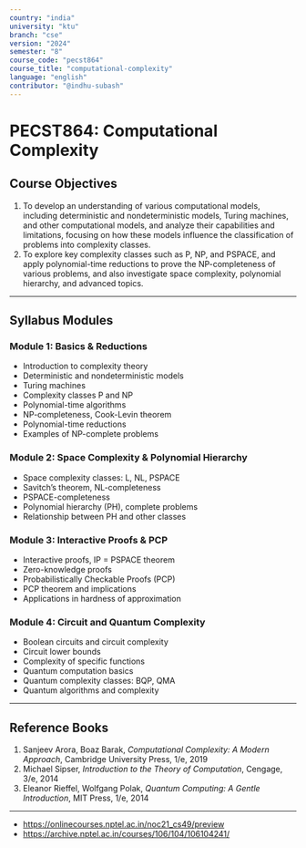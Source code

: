 ```yaml
---
country: "india"
university: "ktu"
branch: "cse"
version: "2024"
semester: "8"
course_code: "pecst864"
course_title: "computational-complexity"
language: "english"
contributor: "@indhu-subash"
---
```


# PECST864: Computational Complexity

## Course Objectives

1. To develop an understanding of various computational models, including deterministic and nondeterministic models, Turing machines, and other computational models, and analyze their capabilities and limitations, focusing on how these models influence the classification of problems into complexity classes.  
2. To explore key complexity classes such as P, NP, and PSPACE, and apply polynomial-time reductions to prove the NP-completeness of various problems, and also investigate space complexity, polynomial hierarchy, and advanced topics.  

---

## Syllabus Modules

### Module 1: Basics & Reductions  
- Introduction to complexity theory  
- Deterministic and nondeterministic models  
- Turing machines  
- Complexity classes P and NP  
- Polynomial-time algorithms  
- NP-completeness, Cook-Levin theorem  
- Polynomial-time reductions  
- Examples of NP-complete problems  

### Module 2: Space Complexity & Polynomial Hierarchy  
- Space complexity classes: L, NL, PSPACE  
- Savitch’s theorem, NL-completeness  
- PSPACE-completeness  
- Polynomial hierarchy (PH), complete problems  
- Relationship between PH and other classes  

### Module 3: Interactive Proofs & PCP  
- Interactive proofs, IP = PSPACE theorem  
- Zero-knowledge proofs  
- Probabilistically Checkable Proofs (PCP)  
- PCP theorem and implications  
- Applications in hardness of approximation  

### Module 4: Circuit and Quantum Complexity  
- Boolean circuits and circuit complexity  
- Circuit lower bounds  
- Complexity of specific functions  
- Quantum computation basics  
- Quantum complexity classes: BQP, QMA  
- Quantum algorithms and complexity  

---

## Reference Books

1. Sanjeev Arora, Boaz Barak, *Computational Complexity: A Modern Approach*, Cambridge University Press, 1/e, 2019  
2. Michael Sipser, *Introduction to the Theory of Computation*, Cengage, 3/e, 2014  
3. Eleanor Rieffel, Wolfgang Polak, *Quantum Computing: A Gentle Introduction*, MIT Press, 1/e, 2014  

---

- https://onlinecourses.nptel.ac.in/noc21_cs49/preview  
- https://archive.nptel.ac.in/courses/106/104/106104241/
